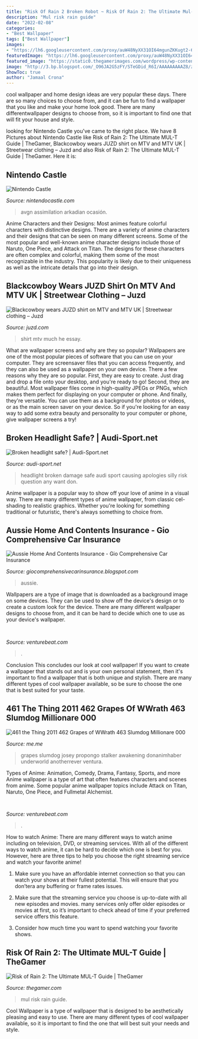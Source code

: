```yaml
---
title: "Risk Of Rain 2 Broken Robot ~ Risk Of Rain 2: The Ultimate Mul-t Guide"
description: "Mul risk rain guide"
date: "2022-02-08"
categories:
- "Best Wallpaper"
tags: ["Best Wallpaper"]
images:
- "https://lh6.googleusercontent.com/proxy/auW48NyXX31OI64mgunZKKugt2-6-ElclZ4KvZEE9M5DPYKTWDK1i4OQ0X38gubp2XQgwcfDDqEJ6rbJkZL4aAO6dKptDoZry1L4nLzwAr0gcg=w1200-h630-p-k-no-nu"
featuredImage: "https://lh6.googleusercontent.com/proxy/auW48NyXX31OI64mgunZKKugt2-6-ElclZ4KvZEE9M5DPYKTWDK1i4OQ0X38gubp2XQgwcfDDqEJ6rbJkZL4aAO6dKptDoZry1L4nLzwAr0gcg=w1200-h630-p-k-no-nu"
featured_image: "https://static0.thegamerimages.com/wordpress/wp-content/uploads/2021/04/Mul-t-action-shot.jpg"
image: "http://3.bp.blogspot.com/_O96JA2G5zFY/STeGDid_R6I/AAAAAAAAAZ8/zKvbxoSmTHI/s400/blackcowboy-mtv.gif"
ShowToc: true
author: "Jamaal Crona"
---
```



cool wallpaper and home design ideas are very popular these days. There are so many choices to choose from, and it can be fun to find a wallpaper that you like and make your home look good. There are many differentwallpaper designs to choose from, so it is important to find one that will fit your house and style.

	

		
looking for Nintendo Castle you've came to the right place. We have 8 Pictures about Nintendo Castle like Risk of Rain 2: The Ultimate MUL-T Guide | TheGamer, Blackcowboy wears JUZD shirt on MTV and MTV UK | Streetwear clothing – Juzd and also Risk of Rain 2: The Ultimate MUL-T Guide | TheGamer. Here it is:
		
    
## Nintendo Castle

<img loading=lazy src="http://www.nintendocastle.com/images/articles/AVGN-2.jpg" onerror="this.onerror=null;this.src='https://tse3.mm.bing.net/th?id=OIP.MjKN3NdQhCUi_WUkr4fzPwHaEK&amp;pid=15.1';" alt="Nintendo Castle">

_Source: nintendocastle.com_

>avgn assimilation arkadian ocasión. 

	

Anime Characters and their Designs: Most animes feature colorful characters with distinctive designs.
There are a variety of anime characters and their designs that can be seen on many different screens. Some of the most popular and well-known anime character designs include those of Naruto, One Piece, and Attack on Titan. The designs for these characters are often complex and colorful, making them some of the most recognizable in the industry. This popularity is likely due to their uniqueness as well as the intricate details that go into their design.

    
## Blackcowboy Wears JUZD Shirt On MTV And MTV UK | Streetwear Clothing – Juzd

<img loading=lazy src="http://3.bp.blogspot.com/_O96JA2G5zFY/STeGDid_R6I/AAAAAAAAAZ8/zKvbxoSmTHI/s400/blackcowboy-mtv.gif" onerror="this.onerror=null;this.src='https://tse4.mm.bing.net/th?id=OIP.1XtlD4dynXjCUiPiLbyJiQAAAA&amp;pid=15.1';" alt="Blackcowboy wears JUZD shirt on MTV and MTV UK | Streetwear clothing – Juzd">

_Source: juzd.com_

>shirt mtv much he essay. 

	

What are wallpaper screens and why are they so popular?
Wallpapers are one of the most popular pieces of software that you can use on your computer. They are screensaver files that you can access frequently, and they can also be used as a wallpaper on your own device. There a few reasons why they are so popular. First, they are easy to create. Just drag and drop a file onto your desktop, and you're ready to go! Second, they are beautiful. Most wallpaper files come in high-quality JPEGs or PNGs, which makes them perfect for displaying on your computer or phone. And finally, they're versatile. You can use them as a background for photos or videos, or as the main screen saver on your device. So if you're looking for an easy way to add some extra beauty and personality to your computer or phone, give wallpaper screens a try!

    
## Broken Headlight Safe? | Audi-Sport.net

<img loading=lazy src="https://www.audi-sport.net/xf/attachments/image-jpeg.106771/" onerror="this.onerror=null;this.src='https://tse1.mm.bing.net/th?id=OIP.lIU8XW1wRuq1x881fXNO9gHaFj&amp;pid=15.1';" alt="Broken headlight safe? | Audi-Sport.net">

_Source: audi-sport.net_

>headlight broken damage safe audi sport causing apologies silly risk question any want don. 

	

Anime wallpaper is a popular way to show off your love of anime in a visual way. There are many different types of anime wallpaper, from classic cel-shading to realistic graphics. Whether you're looking for something traditional or futuristic, there's always something to choice from.

    
## Aussie Home And Contents Insurance - Gio Comprehensive Car Insurance

<img loading=lazy src="https://lh6.googleusercontent.com/proxy/auW48NyXX31OI64mgunZKKugt2-6-ElclZ4KvZEE9M5DPYKTWDK1i4OQ0X38gubp2XQgwcfDDqEJ6rbJkZL4aAO6dKptDoZry1L4nLzwAr0gcg=w1200-h630-p-k-no-nu" onerror="this.onerror=null;this.src='https://tse4.mm.bing.net/th?id=OIP.lqVLYVs5p0-tj7ZdnVRhrQHaCV&amp;pid=15.1';" alt="Aussie Home And Contents Insurance - Gio Comprehensive Car Insurance">

_Source: giocomprehensivecarinsurance.blogspot.com_

>aussie. 

	

Wallpapers are a type of image that is downloaded as a background image on some devices. They can be used to show off the device's design or to create a custom look for the device. There are many different wallpaper designs to choose from, and it can be hard to decide which one to use as your device's wallpaper.

    
## 

<img loading=lazy src="https://venturebeat.com/wp-content/uploads/2018/06/img_20180601_110141.jpg?w=800" onerror="this.onerror=null;this.src='https://tse2.mm.bing.net/th?id=OIP.0csP9rh3WBRlHZI_jCSH9QHaFj&amp;pid=15.1';" alt="">

_Source: venturebeat.com_

>. 

	

Conclusion
This concludes our look at cool wallpaper! If you want to create a wallpaper that stands out and is your own personal statement, then it's important to find a wallpaper that is both unique and stylish. There are many different types of cool wallpaper available, so be sure to choose the one that is best suited for your taste.

    
## 461 The Thing 2011 462 Grapes Of WWrath 463 Slumdog Millionare 000

<img loading=lazy src="https://pics.me.me/461-the-thing-2011-462-grapes-of-wwrath-463-slumdog-64997160.png" onerror="this.onerror=null;this.src='https://tse1.mm.bing.net/th?id=OIP.xMn1JbZS08o78Nm9qYUeagHaI7&amp;pid=15.1';" alt="461 the Thing 2011 462 Grapes of WWrath 463 Slumdog Millionare 000">

_Source: me.me_

>grapes slumdog josey propongo stalker awakening donanimhaber underworld anotherrever ventura. 

	

Types of Anime: Animation, Comedy, Drama, Fantasy, Sports, and more
Anime wallpaper is a type of art that often features characters and scenes from anime. Some popular anime wallpaper topics include Attack on Titan, Naruto, One Piece, and Fullmetal Alchemist.

    
## 

<img loading=lazy src="https://venturebeat.com/wp-content/uploads/2020/04/superplus-Hills_of_Steel_2_GamePlay.jpg?w=800" onerror="this.onerror=null;this.src='https://tse4.mm.bing.net/th?id=OIP.CIn9d4yIJMVcFRsH4AdGBgHaDt&amp;pid=15.1';" alt="">

_Source: venturebeat.com_

>. 

	

How to watch Anime: There are many different ways to watch anime including on television, DVD, or streaming services.
With all of the different ways to watch anime, it can be hard to decide which one is best for you. However, here are three tips to help you choose the right streaming service and watch your favorite anime!
1. Make sure you have an affordable internet connection so that you can watch your shows at their fullest potential. This will ensure that you don’tera any buffering or frame rates issues.

2. Make sure that the streaming service you choose is up-to-date with all new episodes and movies. many services only offer older episodes or movies at first, so it’s important to check ahead of time if your preferred service offers this feature.

3. Consider how much time you want to spend watching your favorite shows.

    
## Risk Of Rain 2: The Ultimate MUL-T Guide | TheGamer

<img loading=lazy src="https://static0.thegamerimages.com/wordpress/wp-content/uploads/2021/04/Mul-t-action-shot.jpg" onerror="this.onerror=null;this.src='https://tse1.mm.bing.net/th?id=OIP.b6_O9FSaLjL5AJjmZmwQGgHaD5&amp;pid=15.1';" alt="Risk of Rain 2: The Ultimate MUL-T Guide | TheGamer">

_Source: thegamer.com_

>mul risk rain guide. 

	

Cool Wallpaper is a type of wallpaper that is designed to be aesthetically pleasing and easy to use. There are many different types of cool wallpaper available, so it is important to find the one that will best suit your needs and style.

